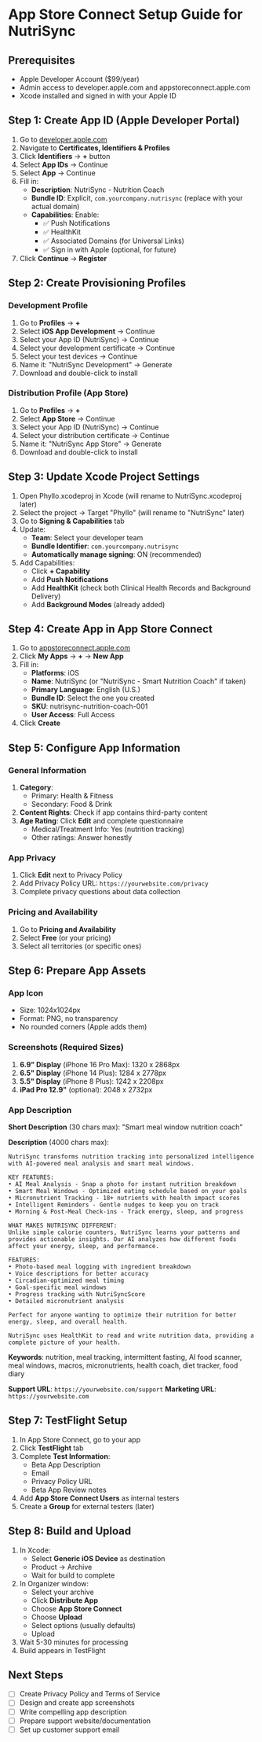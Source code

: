 # App Store Connect Setup Guide for NutriSync

## Prerequisites
- Apple Developer Account ($99/year)
- Admin access to developer.apple.com and appstoreconnect.apple.com
- Xcode installed and signed in with your Apple ID

## Step 1: Create App ID (Apple Developer Portal)

1. Go to [developer.apple.com](https://developer.apple.com)
2. Navigate to **Certificates, Identifiers & Profiles**
3. Click **Identifiers** → **+** button
4. Select **App IDs** → Continue
5. Select **App** → Continue
6. Fill in:
   - **Description**: NutriSync - Nutrition Coach
   - **Bundle ID**: Explicit, `com.yourcompany.nutrisync` (replace with your actual domain)
   - **Capabilities**: Enable:
     - ✅ Push Notifications
     - ✅ HealthKit
     - ✅ Associated Domains (for Universal Links)
     - ✅ Sign in with Apple (optional, for future)
7. Click **Continue** → **Register**

## Step 2: Create Provisioning Profiles

### Development Profile
1. Go to **Profiles** → **+**
2. Select **iOS App Development** → Continue
3. Select your App ID (NutriSync) → Continue
4. Select your development certificate → Continue
5. Select your test devices → Continue
6. Name it: "NutriSync Development" → Generate
7. Download and double-click to install

### Distribution Profile (App Store)
1. Go to **Profiles** → **+**
2. Select **App Store** → Continue
3. Select your App ID (NutriSync) → Continue
4. Select your distribution certificate → Continue
5. Name it: "NutriSync App Store" → Generate
6. Download and double-click to install

## Step 3: Update Xcode Project Settings

1. Open Phyllo.xcodeproj in Xcode (will rename to NutriSync.xcodeproj later)
2. Select the project → Target "Phyllo" (will rename to "NutriSync" later)
3. Go to **Signing & Capabilities** tab
4. Update:
   - **Team**: Select your developer team
   - **Bundle Identifier**: `com.yourcompany.nutrisync`
   - **Automatically manage signing**: ON (recommended)
5. Add Capabilities:
   - Click **+ Capability**
   - Add **Push Notifications**
   - Add **HealthKit** (check both Clinical Health Records and Background Delivery)
   - Add **Background Modes** (already added)

## Step 4: Create App in App Store Connect

1. Go to [appstoreconnect.apple.com](https://appstoreconnect.apple.com)
2. Click **My Apps** → **+** → **New App**
3. Fill in:
   - **Platforms**: iOS
   - **Name**: NutriSync (or "NutriSync - Smart Nutrition Coach" if taken)
   - **Primary Language**: English (U.S.)
   - **Bundle ID**: Select the one you created
   - **SKU**: nutrisync-nutrition-coach-001
   - **User Access**: Full Access
4. Click **Create**

## Step 5: Configure App Information

### General Information
1. **Category**: 
   - Primary: Health & Fitness
   - Secondary: Food & Drink
2. **Content Rights**: Check if app contains third-party content
3. **Age Rating**: Click **Edit** and complete questionnaire
   - Medical/Treatment Info: Yes (nutrition tracking)
   - Other ratings: Answer honestly

### App Privacy
1. Click **Edit** next to Privacy Policy
2. Add Privacy Policy URL: `https://yourwebsite.com/privacy`
3. Complete privacy questions about data collection

### Pricing and Availability
1. Go to **Pricing and Availability**
2. Select **Free** (or your pricing)
3. Select all territories (or specific ones)

## Step 6: Prepare App Assets

### App Icon
- Size: 1024x1024px
- Format: PNG, no transparency
- No rounded corners (Apple adds them)

### Screenshots (Required Sizes)
1. **6.9" Display** (iPhone 16 Pro Max): 1320 x 2868px
2. **6.5" Display** (iPhone 14 Plus): 1284 x 2778px
3. **5.5" Display** (iPhone 8 Plus): 1242 x 2208px
4. **iPad Pro 12.9"** (optional): 2048 x 2732px

### App Description
**Short Description** (30 chars max):
"Smart meal window nutrition coach"

**Description** (4000 chars max):
```
NutriSync transforms nutrition tracking into personalized intelligence with AI-powered meal analysis and smart meal windows.

KEY FEATURES:
• AI Meal Analysis - Snap a photo for instant nutrition breakdown
• Smart Meal Windows - Optimized eating schedule based on your goals
• Micronutrient Tracking - 18+ nutrients with health impact scores
• Intelligent Reminders - Gentle nudges to keep you on track
• Morning & Post-Meal Check-ins - Track energy, sleep, and progress

WHAT MAKES NUTRISYNC DIFFERENT:
Unlike simple calorie counters, NutriSync learns your patterns and provides actionable insights. Our AI analyzes how different foods affect your energy, sleep, and performance.

FEATURES:
• Photo-based meal logging with ingredient breakdown
• Voice descriptions for better accuracy
• Circadian-optimized meal timing
• Goal-specific meal windows
• Progress tracking with NutriSyncScore
• Detailed micronutrient analysis

Perfect for anyone wanting to optimize their nutrition for better energy, sleep, and overall health.

NutriSync uses HealthKit to read and write nutrition data, providing a complete picture of your health.
```

**Keywords**: 
nutrition, meal tracking, intermittent fasting, AI food scanner, meal windows, macros, micronutrients, health coach, diet tracker, food diary

**Support URL**: `https://yourwebsite.com/support`
**Marketing URL**: `https://yourwebsite.com`

## Step 7: TestFlight Setup

1. In App Store Connect, go to your app
2. Click **TestFlight** tab
3. Complete **Test Information**:
   - Beta App Description
   - Email
   - Privacy Policy URL
   - Beta App Review notes
4. Add **App Store Connect Users** as internal testers
5. Create a **Group** for external testers (later)

## Step 8: Build and Upload

1. In Xcode:
   - Select **Generic iOS Device** as destination
   - Product → Archive
   - Wait for build to complete
2. In Organizer window:
   - Select your archive
   - Click **Distribute App**
   - Choose **App Store Connect**
   - Choose **Upload**
   - Select options (usually defaults)
   - Upload
3. Wait 5-30 minutes for processing
4. Build appears in TestFlight

## Next Steps
- [ ] Create Privacy Policy and Terms of Service
- [ ] Design and create app screenshots
- [ ] Write compelling app description
- [ ] Prepare support website/documentation
- [ ] Set up customer support email